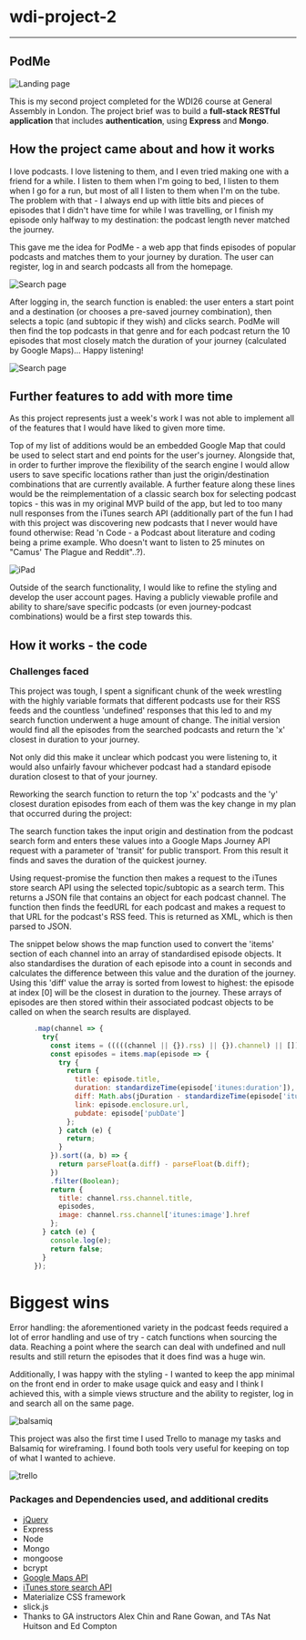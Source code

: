 # wdi-project-2

---

## PodMe

![Landing page](src/images/PodMeHomepage.png)

This is my second project completed for the WDI26 course at General Assembly in London. The project brief was to build a **full-stack RESTful application** that includes **authentication**, using **Express** and **Mongo**.

## How the project came about and how it works

I love podcasts. I love listening to them, and I even tried making one with a friend for a while. I listen to them when I'm going to bed, I listen to them when I go for a run, but most of all I listen to them when I'm on the tube. The problem with that - I always end up with little bits and pieces of episodes that I didn't have time for while I was travelling, or I finish my episode only halfway to my destination: the podcast length never matched the journey.

This gave me the idea for PodMe - a web app that finds episodes of popular podcasts and matches them to your journey by duration. The user can register, log in and search podcasts all from the homepage.

![Search page](src/images/SearchPage.png)

After logging in, the search function is enabled: the user enters a start point and a destination (or chooses a pre-saved journey combination), then selects a topic (and subtopic if they wish) and clicks search. PodMe will then find the top podcasts in that genre and for each podcast return the 10 episodes that most closely match the duration of your journey (calculated by Google Maps)... Happy listening!

![Search page](src/images/TechNewsResult.png)

## Further features to add with more time

As this project represents just a week's work I was not able to implement all of the features that I would have liked to given more time.

Top of my list of additions would be an embedded Google Map that could be used to select start and end points for the user's journey. Alongside that, in order to further improve the flexibility of the search engine I would allow users to save specific locations rather than just the origin/destination combinations that are currently available. A further feature along these lines would be the reimplementation of a classic search box for selecting podcast topics - this was in my original MVP build of the app, but led to too many null responses from the iTunes search API (additionally part of the fun I had with this project was discovering new podcasts that I never would have found otherwise: Read 'n Code - a Podcast about literature and coding being a prime example. Who doesn't want to listen to 25 minutes on "Camus' The Plague and Reddit"..?).

![iPad](src/images/Responsiveipad.png)

Outside of the search functionality, I would like to refine the styling and develop the user account pages. Having a publicly viewable profile and ability to share/save specific podcasts (or even journey-podcast combinations) would be a first step towards this.

## How it works - the code


### Challenges faced

This project was tough, I spent a significant chunk of the week wrestling with the highly variable formats that different podcasts use for their RSS feeds and the countless 'undefined' responses that this led to and my search function underwent a huge amount of change. The initial version would find all the episodes from the searched podcasts and return the 'x' closest in duration to your journey.

Not only did this make it unclear which podcast you were listening to, it would also unfairly favour whichever podcast had a standard episode duration closest to that of your journey.

Reworking the search function to return the top 'x' podcasts and the 'y' closest duration episodes from each of them was the key change in my plan that occurred during the project:

The search function takes the input origin and destination from the podcast search form and enters these values into a Google Maps Journey API request with a parameter of 'transit' for public transport. From this result it finds and saves the duration of the quickest journey.

Using request-promise the function then makes a request to the iTunes store search API using the selected topic/subtopic as a search term. This returns a JSON file that contains an object for each podcast channel. The function then finds the feedURL for each podcast and makes a request to that URL for the podcast's RSS feed. This is returned as XML, which is then parsed to JSON.

The snippet below shows the map function used to convert the 'items' section of each channel into an array of standardised episode objects. It also standardises the duration of each episode into a count in seconds and calculates the difference between this value and the duration of the journey. Using this 'diff' value the array is sorted from lowest to highest: the episode at index [0] will be the closest in duration to the journey. These arrays of episodes are then stored within their associated podcast objects to be called on when the search results are displayed.

```javascript
      .map(channel => {
        try{
          const items = (((((channel || {}).rss) || {}).channel) || []).item;
          const episodes = items.map(episode => {
            try {
              return {
                title: episode.title,
                duration: standardizeTime(episode['itunes:duration']),
                diff: Math.abs(jDuration - standardizeTime(episode['itunes:duration'])),
                link: episode.enclosure.url,
                pubdate: episode['pubDate']
              };
            } catch (e) {
              return;
            }
          }).sort((a, b) => {
            return parseFloat(a.diff) - parseFloat(b.diff);
          })
          .filter(Boolean);
          return {
            title: channel.rss.channel.title,
            episodes,
            image: channel.rss.channel['itunes:image'].href
          };
        } catch (e) {
          console.log(e);
          return false;
        }
      });
```


# Biggest wins

Error handling: the aforementioned variety in the podcast feeds required a lot of error handling and use of try - catch functions when sourcing the data. Reaching a point where the search can deal with undefined and null results and still return the episodes that it does find was a huge win.

Additionally, I was happy with the styling - I wanted to keep the app minimal on the front end in order to make usage quick and easy and I think I achieved this, with a simple views structure and the ability to register, log in and search all on the same page.

![balsamiq](src/images/BalsamiqCarousel.png)

This project was also the first time I used Trello to manage my tasks and Balsamiq for wireframing. I found both tools very useful for keeping on top of what I wanted to achieve.

![trello](src/images/TrelloExample.png)

### Packages and Dependencies used, and additional credits

- [jQuery](https://code.jquery.com/)
- Express
- Node
- Mongo
- mongoose
- bcrypt
- [Google Maps API](https://developers.google.com/maps/documentation/directions/)
- [iTunes store search API](https://affiliate.itunes.apple.com/resources/documentation/itunes-store-web-service-search-api/)
- Materialize CSS framework
- slick.js
- Thanks to GA instructors Alex Chin and Rane Gowan, and TAs Nat Huitson and Ed Compton
